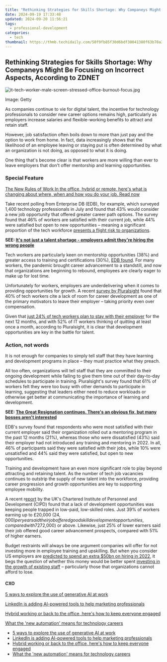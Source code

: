 ```yaml
---
title: "Rethinking Strategies for Skills Shortage: Why Companeys Might Be Focusing on Incorrect Aspects, According to ZDNET"
date: 2024-09-19 17:33:48
updated: 2024-09-20 11:56:21
tags:
  - professional-development
categories:
  - tech
thumbnail: https://thmb.techidaily.com/50f9fb85f30d6bdf30041380f63b78a3de31a8743fa324bf24feee43e5b085f4.jpg
---
```


## Rethinking Strategies for Skills Shortage: Why Companeys Might Be Focusing on Incorrect Aspects, According to ZDNET

![it-tech-worker-male-screen-stressed-office-burnout-focus.jpg](https://www.zdnet.com/a/img/resize/026c10c5981d9a70b2cfa75bab19321516de919e/2022/05/10/98a763d7-b00c-4be0-963c-9836d8b01699/it-tech-worker-male-screen-stressed-office-burnout-focus.jpg?auto=webp&width=1280)

Image: Getty

As companies continue to vie for digital talent, the incentive for technology professionals to consider new career options remains high, particularly as employers increase salaries and flexible-working benefits to attract and retain staff.

However, job satisfaction often boils down to more than just pay and the option to work from home. In fact, data increasingly shows that the likelihood of an employee leaving or staying put is often determined by what an organization is not doing, as opposed to what it is doing.

One thing that's become clear is that workers are more willing than ever to leave employers that don't offer mentorship and learning opportunities.

### Special Feature

[The New Rules of Work In the office, hybrid or remote, here's what is changing about where, when and how you do your job.  Read now](https://www.zdnet.com/topic/the-new-rules-of-work/)

Take recent polling from Enterprise DB (EDB), for example, which surveyed 1,400 technology professionals in July and found that 43% would consider a new job opportunity that offered greater career path options. The survey found that 46% of workers are satisfied with their current job, while 44% were satisfied but open to new opportunities – meaning a significant proportion of the tech workforce [presents a flight risk to organizations](https://www.zdnet.com/article/feeling-burned-out-your-boss-is-probably-more-likely-to-quit-than-you-are/).

**SEE: [It's not just a talent shortage - employers admit they're hiring the wrong people](https://www.zdnet.com/article/its-not-just-a-talent-shortage-employers-admit-theyre-hiring-the-wrong-people/)**

Tech workers are particularly keen on mentorship opportunities (38%) and greater access to training and certifications (30%), [EDB found](https://www.enterprisedb.com/blog/how-build-employee-satisfaction-edb-open-source-talent-survey-2022). For many workers, the pandemic brought career advancement to a standstill, and now that organizations are beginning to rebound, employees are clearly eager to make up for lost time.

Unfortunately for workers, employers are underdelivering when it comes to providing opportunities for growth. A recent [survey by Pluralsight](https://www.pluralsight.com/resource-center/state-of-upskilling-2022) found that 40% of tech workers cite a lack of room for career development as one of the primary motivators to leave their employer – taking priority even over compensation. 

Given that [just 24% of tech workers plan to stay with their employer](https://www.zdnet.com/education/professional-development/as-hiring-freezes-and-layoffs-hit-is-the-bubble-about-to-burst-for-tech-workers/) for the next 12 months, and with 52% of IT workers thinking of quitting at least once a month, according to Pluralsight, it is clear that development opportunities are key in the battle for talent.

### Action, not words

It is not enough for companies to simply tell staff that they have learning and development programs in place – they must practice what they preach. 

All too often, organizations will tell staff that they are committed to their ongoing development while failing to give them time out of their day-to-day schedules to participate in training. Pluralsight's survey found that 61% of workers felt they were too busy with other demands to participate in learning, suggesting that leaders either need to reduce workloads or otherwise get better at communicating the importance of learning and development.

**SEE: [The Great Resignation continues. There's an obvious fix, but many bosses aren't interested](https://www.zdnet.com/education/professional-development/the-great-resignation-continues-theres-an-obvious-fix-but-many-bosses-arent-interested/)**

EDB's survey found that respondents who were most satisfied with their current employer said their organization rolled out a mentoring program in the past 12 months (21%), whereas those who were dissatisfied (43%) said their employer had not introduced any training and mentoring in 2022\. In all, 46% of participants said they were satisfied with their jobs, while 10% were unsatisfied and 44% said they were satisfied, but open to new opportunities. 

Training and development have an even more significant role to play beyond attracting and retaining talent. As the number of tech job vacancies continues to outstrip the supply of new talent into the workforce, providing career progression and growth opportunities are key to supporting employee mobility.

A recent r[eport](https://www.cipd.co.uk/knowledge/work/trends/goodwork#40068) by the UK's Chartered Institute of Personnel and Development (CIPD) found that a lack of development opportunities was keeping people trapped in low-paid, low-skilled roles. Just 39% of workers earning up to £20,000 ($24,000) per year said their job offered good skill development opportunities, compared with 72% of those earning earners £60,000 ($72,000) or above. Likewise, just 25% of lower earners said their job offered good career advancement prospects, compared with 51% of higher earners.

Budget restraints will always be one argument companies will offer for not investing more in employee training and upskilling. But when you consider US employers are [predicted to spend an extra $50bn on hiring in 2022](https://www.recruiter.com/recruiting/recruiter-com-expects-a-50b-increase-spent-on-hiring-in-2022/), it begs the question of whether this money would be better spent [investing in the growth of existing staff](https://www.zdnet.com/article/recruiting-tech-workers-is-getting-harder-but-theres-another-way-to-get-the-right-skills/) – particularly those that organizations cannot afford to lose.

#### CXO

[5 ways to explore the use of generative AI at work](https://www.zdnet.com/article/6-ways-business-leaders-are-exploring-generative-ai-at-work/ "5 ways to explore the use of generative AI at work")

[LinkedIn is adding AI-powered tools to help marketing professionals](https://www.zdnet.com/article/linkedin-is-adding-ai-powered-tools-to-help-marketing-professionals/ "LinkedIn is adding AI-powered tools to help marketing professionals")

[Hybrid working or back to the office, here's how to keep everyone engaged](https://www.zdnet.com/article/hybrid-working-or-back-to-the-office-heres-how-to-keep-everyone-engaged/ "Hybrid working or back to the office, here's how to keep everyone engaged")

[What the 'new automation' means for technology careers](https://www.zdnet.com/article/what-the-new-automation-means-for-technology-careers/ "What the 'new automation' means for technology careers")

* [5 ways to explore the use of generative AI at work](https://www.zdnet.com/article/6-ways-business-leaders-are-exploring-generative-ai-at-work/ "5 ways to explore the use of generative AI at work")
* [LinkedIn is adding AI-powered tools to help marketing professionals](https://www.zdnet.com/article/linkedin-is-adding-ai-powered-tools-to-help-marketing-professionals/ "LinkedIn is adding AI-powered tools to help marketing professionals")
* [Hybrid working or back to the office, here's how to keep everyone engaged](https://www.zdnet.com/article/hybrid-working-or-back-to-the-office-heres-how-to-keep-everyone-engaged/ "Hybrid working or back to the office, here's how to keep everyone engaged")
* [What the 'new automation' means for technology careers](https://www.zdnet.com/article/what-the-new-automation-means-for-technology-careers/ "What the 'new automation' means for technology careers")

<ins class="adsbygoogle"
     style="display:block"
     data-ad-format="autorelaxed"
     data-ad-client="ca-pub-7571918770474297"
     data-ad-slot="1223367746"></ins>



<ins class="adsbygoogle"
     style="display:block"
     data-ad-client="ca-pub-7571918770474297"
     data-ad-slot="8358498916"
     data-ad-format="auto"
     data-full-width-responsive="true"></ins>
